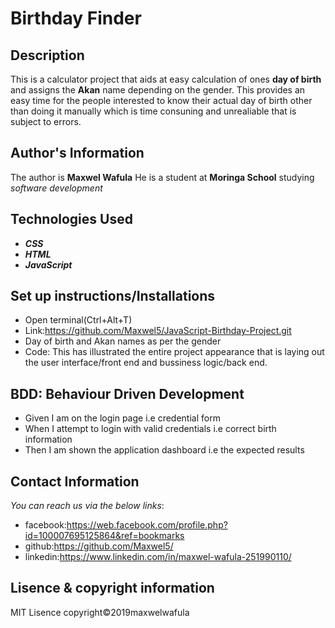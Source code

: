 # Birthday Finder

## Description
This is a calculator project that aids at easy calculation of ones __day of birth__ and assigns the **Akan** name depending on the gender. This provides an easy time for the people interested to know their actual day of birth other than doing it manually which is time consuning and unrealiable that is subject to errors.

## Author's Information
The author is __Maxwel Wafula__
He is a student at __Moringa School__ studying *software development*

## Technologies Used
  * __*CSS*__
  * __*HTML*__
  * __*JavaScript*__

## Set up instructions/Installations
* Open terminal(Ctrl+Alt+T)
* Link:https://github.com/Maxwel5/JavaScript-Birthday-Project.git
* Day of birth and Akan names as per the gender
* Code: This has illustrated the entire project appearance that is laying out the user interface/front end and bussiness logic/back end.

## BDD: Behaviour Driven Development
* Given I am on the login page i.e credential form
* When I attempt to login with valid credentials i.e correct birth information
* Then I am shown the application dashboard i.e the expected results

## Contact Information
_You can reach us via the below links_:
* facebook:https://web.facebook.com/profile.php?id=100007695125864&ref=bookmarks
* github:https://github.com/Maxwel5/
* linkedin:https://www.linkedin.com/in/maxwel-wafula-251990110/

## Lisence & copyright information
MIT Lisence copyright&copy;2019maxwelwafula